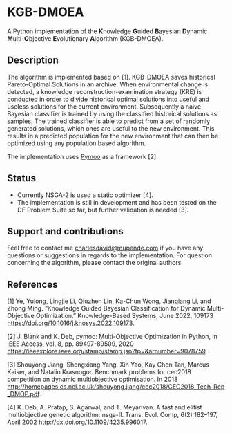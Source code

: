 # KGB-DMOEA

A Python implementation of the **K**nowledge **G**uided **B**ayesian **D**ynamic **M**ulti-**O**bjective **E**volutionary **A**lgorithm (KGB-DMOEA).

## Description

The algorithm is implemented based on [1]. KGB-DMOEA saves historical Pareto-Optimal Solutions in an archive. When environmental change is detected, a knowledge reconstruction-examination strategy (KRE) is conducted in order to divide historical optimal solutions into useful and useless solutions for the current environment. Subsequently a naive Bayesian classifier is trained by using the classified historical solutions as samples. The trained classifier is able to predict from a set of randomly generated solutions, which ones are useful to the new environment. This results in a predicted population for the new environment that can then be optimized using any population based algorithm.

The implementation uses [Pymoo](https://github.com/anyoptimization/pymoo) as a framework [2].

## Status

- Currently NSGA-2 is used a static optimizer [4].
- The implementation is still in development and has been tested on the DF Problem Suite so far, but further validation is needed [3].

## Support and contributions

Feel free to contact me charlesdavid@mupende.com if you have any questions or suggestions in regards to the implementation. For question concerning the algorithm, please contact the original authors.

## References

[1] Ye, Yulong, Lingjie Li, Qiuzhen Lin, Ka-Chun Wong, Jianqiang Li, and Zhong Ming. “Knowledge Guided Bayesian Classification for Dynamic Multi-Objective Optimization.” Knowledge-Based Systems, June 2022, 109173 <https://doi.org/10.1016/j.knosys.2022.109173>.

[2] J. Blank and K. Deb, pymoo: Multi-Objective Optimization in Python, in IEEE Access, vol. 8, pp. 89497-89509, 2020 <https://ieeexplore.ieee.org/stamp/stamp.jsp?tp=&arnumber=9078759>.

[3] Shouyong Jiang, Shengxiang Yang, Xin Yao, Kay Chen Tan, Marcus Kaiser, and Natalio Krasnogor. Benchmark problems for cec2018 competition on dynamic multiobjective optimisation. In 2018 <http://homepages.cs.ncl.ac.uk/shouyong.jiang/cec2018/CEC2018_Tech_Rep_DMOP.pdf>.

[4] K. Deb, A. Pratap, S. Agarwal, and T. Meyarivan. A fast and elitist multiobjective genetic algorithm: nsga-II. Trans. Evol. Comp, 6(2):182–197, April 2002 <http://dx.doi.org/10.1109/4235.996017>.
